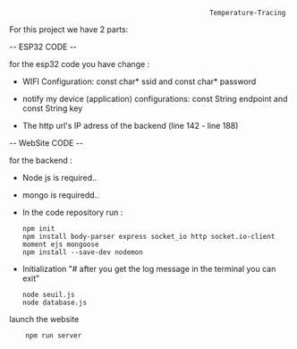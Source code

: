                                                       Temperature-Tracing


For this project we have 2 parts:

-- ESP32 CODE --

for the esp32 code you have change : 


*   WIFI Configuration:
const char* ssid and const char* password 


*   notify my device (application) configurations:
const String endpoint and const String key

*   The http url's IP adress of the backend (line 142 - line 188)




-- WebSite CODE --

for the backend :

*   Node js is required.. 

*   mongo is requiredd..

*   In the code repository run :
    
        npm init
        npm install body-parser express socket_io http socket.io-client moment ejs mongoose
        npm install --save-dev nodemon

*   Initialization "# after you get the log message in the terminal you can exit"

        node seuil.js
        node database.js    


launch the website

        npm run server
